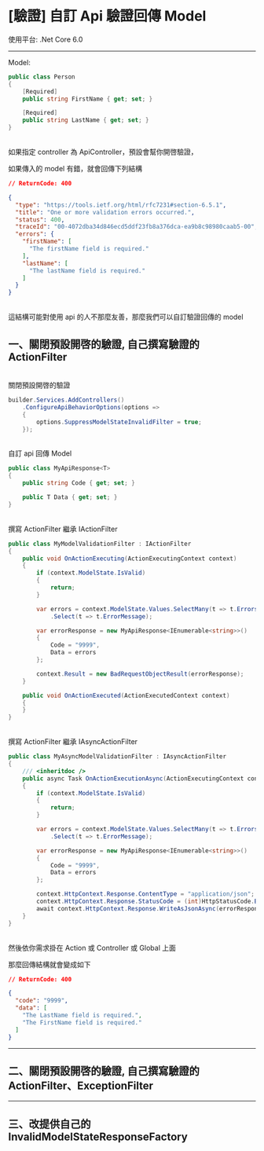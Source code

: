 # [驗證] 自訂 Api 驗證回傳 Model

使用平台: .Net Core 6.0

---

Model:
```csharp
public class Person
{
    [Required]
    public string FirstName { get; set; }

    [Required]
    public string LastName { get; set; }
}
```

<br/>如果指定 controller 為 ApiController，預設會幫你開啓驗證，

如果傳入的 model 有錯，就會回傳下列結構
```json
// ReturnCode: 400

{
  "type": "https://tools.ietf.org/html/rfc7231#section-6.5.1",
  "title": "One or more validation errors occurred.",
  "status": 400,
  "traceId": "00-4072dba34d846ecd5ddf23fb8a376dca-ea9b8c98980caab5-00",
  "errors": {
    "firstName": [
      "The firstName field is required."
    ],
    "lastName": [
      "The lastName field is required."
    ]
  }
}
```

<br/>這結構可能對使用 api 的人不那麼友善，那麼我們可以自訂驗證回傳的 model

## 一、關閉預設開啓的驗證, 自己撰寫驗證的 ActionFilter

<br/>關閉預設開啓的驗證
```csharp
builder.Services.AddControllers()
    .ConfigureApiBehaviorOptions(options =>
    {
        options.SuppressModelStateInvalidFilter = true;
    });
```

<br/>自訂 api 回傳 Model
```csharp
public class MyApiResponse<T>
{
    public string Code { get; set; }

    public T Data { get; set; }
}
```

<br/>撰寫 ActionFilter 繼承 IActionFilter
```csharp
public class MyModelValidationFilter : IActionFilter
{
    public void OnActionExecuting(ActionExecutingContext context)
    {
        if (context.ModelState.IsValid)
        {
            return;
        }

        var errors = context.ModelState.Values.SelectMany(t => t.Errors)
            .Select(t => t.ErrorMessage);

        var errorResponse = new MyApiResponse<IEnumerable<string>>()
        {
            Code = "9999",
            Data = errors
        };

        context.Result = new BadRequestObjectResult(errorResponse);
    }

    public void OnActionExecuted(ActionExecutedContext context)
    {
    }
}
```

<br/>撰寫 ActionFilter 繼承  IAsyncActionFilter
```csharp
public class MyAsyncModelValidationFilter : IAsyncActionFilter
{
    /// <inheritdoc />
    public async Task OnActionExecutionAsync(ActionExecutingContext context, ActionExecutionDelegate next)
    {
        if (context.ModelState.IsValid)
        {
            return;
        }

        var errors = context.ModelState.Values.SelectMany(t => t.Errors)
            .Select(t => t.ErrorMessage);

        var errorResponse = new MyApiResponse<IEnumerable<string>>()
        {
            Code = "9999",
            Data = errors
        };

        context.HttpContext.Response.ContentType = "application/json";
        context.HttpContext.Response.StatusCode = (int)HttpStatusCode.BadRequest;
        await context.HttpContext.Response.WriteAsJsonAsync(errorResponse);
    }
}
```

<br/>然後依你需求掛在 Action 或 Controller 或 Global 上面

那麼回傳結構就會變成如下
```json
// ReturnCode: 400

{
  "code": "9999",
  "data": [
    "The LastName field is required.",
    "The FirstName field is required."
  ]
}
```

--- 
## 二、關閉預設開啓的驗證, 自己撰寫驗證的 ActionFilter、ExceptionFilter

---

## 三、改提供自己的 InvalidModelStateResponseFactory
